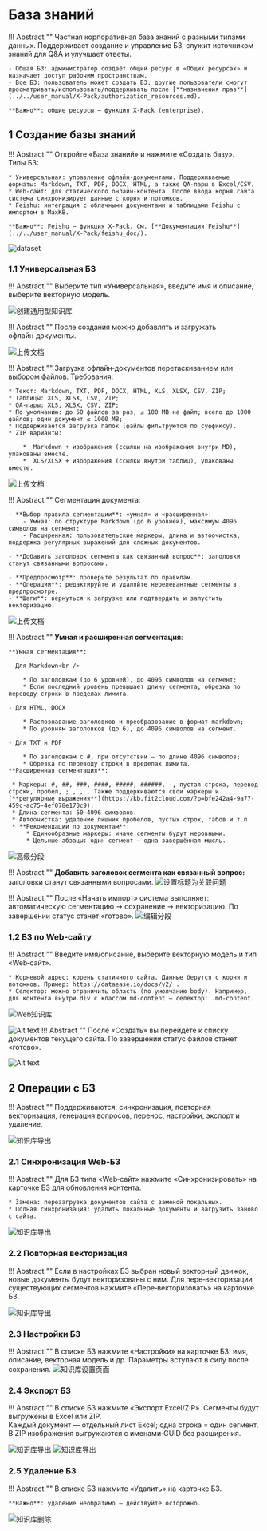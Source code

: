 # База знаний

!!! Abstract ""
    Частная корпоративная база знаний с разными типами данных. Поддерживает создание и управление БЗ, служит источником знаний для Q&A и улучшает ответы.

    - Общая БЗ: администратор создаёт общий ресурс в «Общих ресурсах» и назначает доступ рабочим пространствам.
    - Все БЗ: пользователь может создать БЗ; другие пользователи смогут просматривать/использовать/поддерживать после [**назначения прав**](../../user_manual/X-Pack/authorization_resources.md).

    **Важно**: общие ресурсы — функция X‑Pack (enterprise).

## 1 Создание базы знаний

!!! Abstract ""
    Откройте «База знаний» и нажмите «Создать базу».   
    Типы БЗ:

    * Универсальная: управление офлайн‑документами. Поддерживаемые форматы: Markdown, TXT, PDF, DOCX, HTML, а также QA‑пары в Excel/CSV.  
    * Web‑сайт: для статического онлайн‑контента. После ввода корня сайта система синхронизирует данные с корня и потомков.
    * Feishu: интеграция с облачными документами и таблицами Feishu с импортом в MaxKB.

    **Важно**: Feishu — функция X‑Pack. См. [**Документация Feishu**](../../user_manual/X-Pack/feishu_doc/).
![dataset](../../img/dataset/create_dataeset.png)

###  1.1 Универсальная БЗ

!!! Abstract ""
    Выберите тип «Универсальная», введите имя и описание, выберите векторную модель.

![创建通用型知识库](../../img/dataset/create_offline_dataset.png)


!!! Abstract ""
    После создания можно добавлять и загружать офлайн‑документы.

![上传文档](../../img/dataset/dataset_office_document.png)

!!! Abstract ""
    Загрузка офлайн‑документов перетаскиванием или выбором файлов. Требования:

    * Текст: Markdown, TXT, PDF, DOCX, HTML, XLS, XLSX, CSV, ZIP;
    * Таблицы: XLS, XLSX, CSV, ZIP;
    * QA‑пары: XLS, XLSX, CSV, ZIP;  
    * По умолчанию: до 50 файлов за раз, ≤ 100 MB на файл; всего до 1000 файлов; один документ ≤ 1000 MB;
    * Поддерживается загрузка папок (файлы фильтруются по суффиксу).
    * ZIP варианты:

        *  Markdown + изображения (ссылки на изображения внутри MD), упакованы вместе.
        *  XLS/XLSX + изображения (ссылки внутри таблиц), упакованы вместе.

![上传文档](../../img/dataset/upload_document.png)


    
!!! Abstract ""
    Сегментация документа:
    
    - **Выбор правила сегментации**: «умная» и «расширенная»:
        - Умная: по структуре Markdown (до 6 уровней), максимум 4096 символов на сегмент;
        - Расширенная: пользовательские маркеры, длина и автоочистка; поддержка регулярных выражений для сложных документов.

    - **Добавить заголовок сегмента как связанный вопрос**: заголовки станут связанными вопросами.

    - **Предпросмотр**: проверьте результат по правилам.
    - **Операции**: редактируйте и удаляйте нерелевантные сегменты в предпросмотре.
    - **Шаги**: вернуться к загрузке или подтвердить и запустить векторизацию.

![上传文档](../../img/dataset/upload_document2.png)

!!! Abstract ""
    **Умная и расширенная сегментация**:

    **Умная сегментация**:

    - Для Markdown<br />

        * По заголовкам (до 6 уровней), до 4096 символов на сегмент;   
        * Если последний уровень превышает длину сегмента, обрезка по переводу строки в пределах лимита.

    - Для HTML, DOCX

        * Распознавание заголовков и преобразование в формат markdown;
        * По уровням заголовков (до 6), до 4096 символов на сегмент.

    - Для TXT и PDF

        * По заголовкам с #, при отсутствии — по длине 4096 символов;
        * Обрезка по переводу строки в пределах лимита.  
    **Расширенная сегментация**:

     * Маркеры: #, ##, ###, ####, #####, ######, -, пустая строка, перевод строки, пробел, ; , , . Также поддерживаются свои маркеры и [**регулярные выражения**](https://kb.fit2cloud.com/?p=bfe242a4-9a77-459c-ac75-4ef078e170c9).   
     * Длина сегмента: 50–4096 символов.   
     * Автоочистка: удаление лишних пробелов, пустых строк, табов и т.п.
     * **Рекомендации по документам**:
         * Единообразные маркеры: иначе сегменты будут неровными.   
         * Цельные абзацы: один сегмент — одна завершённая мысль.

![高级分段](<../../img/dataset/advanced_segmentation.png>)


!!! Abstract ""
    **Добавить заголовок сегмента как связанный вопрос:** заголовки станут связанными вопросами.
![设置标题为关联问题](../../img/dataset/titel_set_question.png)
   
!!! Abstract ""
    После «Начать импорт» система выполняет: автоматическую сегментацию → сохранение → векторизацию. По завершении статус станет «готово».
![编辑分段](../../img/dataset/processing.png)


### 1.2 БЗ по Web‑сайту

!!! Abstract ""
    Введите имя/описание, выберите векторную модель и тип «Web‑сайт».

    * Корневой адрес: корень статичного сайта. Данные берутся с корня и потомков. Пример: https://dataease.io/docs/v2/ .  
    * Селектор: можно ограничить область (по умолчанию body). Например, для контента внутри div с классом md-content — селектор: .md-content.

![Web知识库](../../img/dataset/web_dataset.png)

![Alt text](../../img/dataset/DataEase_doc.png)
!!! Abstract ""
    После «Создать» вы перейдёте к списку документов текущего сайта. По завершении статус файлов станет «готово».

![Alt text](../../img/dataset/web_doc.png)

## 2 Операции с БЗ

!!! Abstract ""
    Поддерживаются: синхронизация, повторная векторизация, генерация вопросов, перенос, настройки, экспорт и удаление.

![知识库导出](../../img/dataset/dataset_actions.png)

### 2.1 Синхронизация Web‑БЗ

!!! Abstract ""
    Для БЗ типа «Web‑сайт» нажмите «Синхронизировать» на карточке БЗ для обновления контента.

    * Замена: перезагрузка документов сайта с заменой локальных.  
    * Полная синхронизация: удалить локальные документы и загрузить заново с сайта. 

![知识库导出](../../img/dataset/web_sync.png)

### 2.2 Повторная векторизация

!!! Abstract ""
    Если в настройках БЗ выбран новый векторный движок, новые документы будут векторизованы с ним. Для пере‑векторизации существующих сегментов нажмите «Пере‑векторизовать» на карточке БЗ.

![知识库导出](../../img/dataset/dataset_embedding.png)

### 2.3 Настройки БЗ

!!! Abstract ""
    В списке БЗ нажмите «Настройки» на карточке БЗ: имя, описание, векторная модель и др. Параметры вступают в силу после сохранения.
![知识库设置页面](../../img/dataset/dataset_setting.png)

### 2.4 Экспорт БЗ

!!! Abstract ""
    В списке БЗ нажмите «Экспорт Excel/ZIP». Сегменты будут выгружены в Excel или ZIP.  
    Каждый документ — отдельный лист Excel; одна строка = один сегмент. В ZIP изображения выгружаются с именами‑GUID без расширения.

![知识库导出](../../img/dataset/dataset_export.png)
![知识库导出](../../img/dataset/dataset_zip.png)

### 2.5 Удаление БЗ

!!! Abstract ""
    В списке БЗ нажмите «Удалить» на карточке БЗ.

    **Важно**: удаление необратимо — действуйте осторожно.
![知识库删除](../../img/dataset/dataset_del.png)

